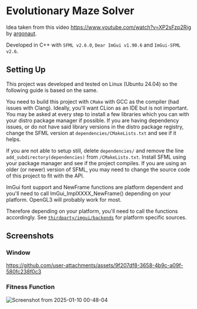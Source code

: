 # Evolutionary Maze Solver

Idea taken from this video https://www.youtube.com/watch?v=XP2sFzp2Rig by [argonaut](https://www.youtube.com/@argonautcode).

Developed in C++ with `SFML v2.6.0`, `Dear ImGui v1.90.6` and `ImGui-SFML v2.6`.

## Setting Up
This project was developed and tested on Linux (Ubuntu 24.04) so the following guide is based on the same.

You need to build this project with `CMake` with GCC as the compiler (had issues with Clang).
Ideally, you'll want CLion as an IDE but is not important.
You may be asked at every step to install a few libraries which you can with your distro package manager if possible.
If you are having dependency issues, or do not have said library versions in the distro package registry, change the SFML version at `dependencies/CMakeLists.txt` and see if it helps.

If you are not able to setup still, delete `dependencies/` and remove the line `add_subdirectory(dependencies)` from `/CMakeLists.txt`. Install SFML using your package manager and see if the project compiles.
If you are using an older (or newer) version of SFML, you may need to change the source code of this project to fit with the API.

ImGui font support and NewFrame functions are platform dependent and you'll need to call ImGui_ImplXXXX_NewFrame() depending on your platform. OpenGL3 will probably work for most.

Therefore depending on your platform, you'll need to call the functions accordingly. See [`thirdparty/imgui/backends`](thirdparty/imgui/backends) for platform specific sources.

## Screenshots
### Window

https://github.com/user-attachments/assets/9f207df8-3658-4b9c-a09f-580fc238f0c3

### Fitness Function
![Screenshot from 2025-01-10 00-48-04](https://github.com/user-attachments/assets/6f732ffe-f17d-479f-8b2c-54262f17c103)

